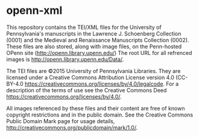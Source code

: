 # openn-xml
This repository contains the TEI/XML files for the University of Pennsylvania's manuscripts in the Lawrence J. Schoenberg Collection (0001) and the Medieval and Renaissance Manuscripts Collection (0002). These files are also stored, along with image files, on the Penn-hosted OPenn site (http://openn.library.upenn.edu/)
The root URL for all refrenced images is http://openn.library.upenn.edu/Data/.

The TEI files are ©2015 University of Pennsylvania Libraries. They are licensed under a Creative Commons Attribution License version 4.0 (CC-BY-4.0 https://creativecommons.org/licenses/by/4.0/legalcode. For a description of the terms of use see the Creative Commons Deed https://creativecommons.org/licenses/by/4.0/.

All images referenced by these files and their content are free of known copyright restrictions and in the public domain. See the Creative Commons Public Domain Mark page for usage details, http://creativecommons.org/publicdomain/mark/1.0/.

